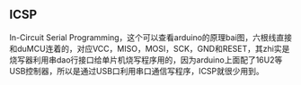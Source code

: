 



## ICSP

In-Circuit Serial Programming，这个可以查看arduino的原理bai图，六根线直接和duMCU连着的，对应VCC，MISO，MOSI，SCK，GND和RESET，其zhi实是烧写器利用串dao行接口给单片机烧写程序用的，因为arduino上面配了16U2等USB控制器，所以是通过USB口利用串口通信写程序，ICSP就很少用到。